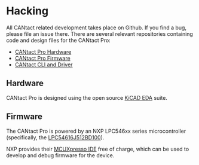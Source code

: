 # Hacking

All CANtact related development takes place on Github. If you find a bug, please file an issue there.
There are several relevant repositories containing code and design files for the CANtact Pro:

- [CANtact Pro Hardware](https://github.com/linklayer/cantact-pro-hw)
- [CANtact Pro Firmware](https://github.com/linklayer/cantact-pro-fw)
- [CANtact CLI and Driver](https://github.com/linklayer/cantact)

## Hardware

CANtact Pro is designed using the open source [KiCAD EDA](https://kicad-pcb.org/) suite.

## Firmware

The CANtact Pro is powered by an NXP LPC546xx series microcontroller (specifically, the [LPC54616J512BD100](https://www.nxp.com/products/processors-and-microcontrollers/arm-microcontrollers/general-purpose-mcus/lpc54000-cortex-m4-/power-efficient-microcontrollers-mcus-with-advanced-peripherals-based-on-arm-cortex-m4-core:LPC546XX?fpsp=1&tab=Documentation_Tab)). 

NXP provides their [MCUXpresso IDE](https://www.nxp.com/design/software/development-software/mcuxpresso-software-and-tools/mcuxpresso-integrated-development-environment-ide:MCUXpresso-IDE)
free of charge, which can be used to develop and debug firmware for the device.